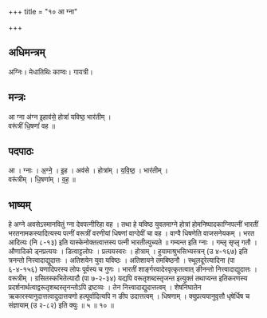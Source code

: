 +++
title = "१० आ ग्ना"

+++
## अधिमन्त्रम्
अग्निः। मेधातिथिः काण्वः। गायत्री।

## मन्त्रः
आ ग्ना अ॑ग्न इ॒हाव॑से॒ होत्रां॑ यविष्ठ॒ भार॑तीम् ।  
वरू॑त्रीं धि॒षणां॑ वह ॥

## पदपाठः
आ । ग्नाः । अ॒ग्ने॒ । इ॒ह । अव॑से । होत्रा॑म् । य॒वि॒ष्ठ॒ । भार॑तीम् ।  
वरू॑त्रीम् । धि॒षणा॑म् । व॒ह॒ ॥

## भाष्यम्
हे अग्ने अवसेऽस्मानवितुं ग्ना देवपत्नीरिहा वह । तथा हे यविष्ठ युवतमाग्ने होत्रां होमनिष्पादकाग्निपत्नीं भारतीं भरतनामकस्यादित्यस्य पत्नीं वरूत्रीं वरणीयां धिषणां वाग्देवीं चा वह । वाग्वै धिषणेति वाजसनेयकम् । भरत आदित्यः (नि ८-१३) इति यास्केनोक्तत्वात्तस्य पत्नी भारतीत्युच्यते ॥ गम्यन्त इति ग्नाः । गम्लृ सृप्लृ गतौ । औणादिको ड्नप्रत्ययः । डित्वाट्टलोपः । प्रत्ययस्वरः । होत्राम् । हुयामाश्रुभसिभ्यस्त्रन् (उ ४-१६७) इति त्रनन्तो नित्त्वादाद्युदात्तः । अतिशयेन युवा यविष्ठः । अतिशायने तमबिष्ठनौ । स्थूलदूरेत्यादिना (पा ६-४-१५६) यणादिपरस्य लोपः पूर्वस्य च गुणः । भारतीं शार्ङ्गरवादेरवृत्कृतत्वात् ङीनन्तो नित्त्वादाद्युदात्तः । वरूत्रीम् । ग्रसितस्कभितेत्यादौ (पा ७-२-३४) यद्यपि वरूतृशब्दस्तृजन्त इत्युक्तं तथाप्यन्त इतिकरणस्य प्रदर्शनार्थत्वाद्वरूतृशब्दस्तृनन्तोऽपि द्रष्टव्यः । तेन नित्त्वादाद्युदात्तत्वम् । शेषनिघातेन ऋकारस्यानुदात्तत्वादुदात्तयणो हल्पूर्वादित्यपि न ङीप उदात्तत्वम् । धिषणाम् । क्युप्रत्ययानुवृत्तौ धृषेर्धिष च संज्ञायाम् (उ २-८२) इति क्युः ॥ ५ ॥ १० ॥